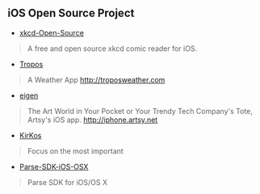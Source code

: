 ## iOS Open Source Project

* [xkcd-Open-Source](https://github.com/mamaral/xkcd-Open-Source)
> A free and open source xkcd comic reader for iOS.

* [Tropos](https://github.com/thoughtbot/Tropos)
> A Weather App http://troposweather.com

* [eigen](https://github.com/artsy/eigen)
> The Art World in Your Pocket or Your Trendy Tech Company's Tote, Artsy's iOS app. http://iphone.artsy.net

* [KirKos](https://github.com/RuiAAPeres/KirKos)
> Focus on the most important

* [Parse-SDK-iOS-OSX](https://github.com/ParsePlatform/Parse-SDK-iOS-OSX)
> Parse SDK for iOS/OS X
